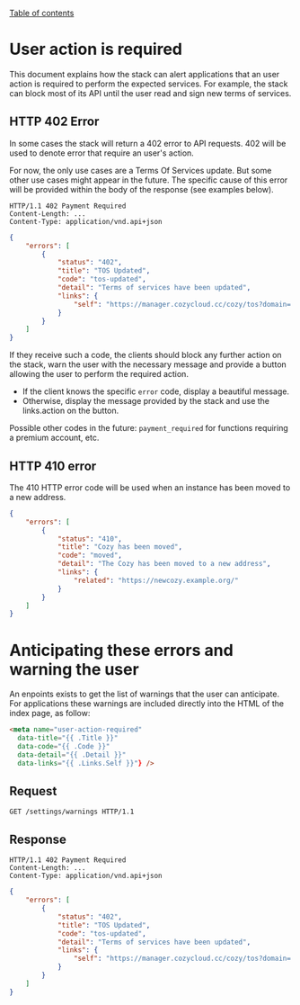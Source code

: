 [Table of contents](README.md#table-of-contents)

# User action is required

This document explains how the stack can alert applications that an user action
is required to perform the expected services. For example, the stack can block
most of its API until the user read and sign new terms of services.

## HTTP 402 Error

In some cases the stack will return a 402 error to API requests. 402 will be
used to denote error that require an user's action.

For now, the only use cases are a Terms Of Services update. But some other use
cases might appear in the future. The specific cause of this error will be
provided within the body of the response (see examples below).

```http
HTTP/1.1 402 Payment Required
Content-Length: ...
Content-Type: application/vnd.api+json
```

```json
{
    "errors": [
        {
            "status": "402",
            "title": "TOS Updated",
            "code": "tos-updated",
            "detail": "Terms of services have been updated",
            "links": {
                "self": "https://manager.cozycloud.cc/cozy/tos?domain=..."
            }
        }
    ]
}
```

If they receive such a code, the clients should block any further action on the
stack, warn the user with the necessary message and provide a button allowing
the user to perform the required action.

-   If the client knows the specific `error` code, display a beautiful message.
-   Otherwise, display the message provided by the stack and use the
    links.action on the button.

Possible other codes in the future: `payment_required` for functions requiring a
premium account, etc.

## HTTP 410 error

The 410 HTTP error code will be used when an instance has been moved to a new
address.

```json
{
    "errors": [
        {
            "status": "410",
            "title": "Cozy has been moved",
            "code": "moved",
            "detail": "The Cozy has been moved to a new address",
            "links": {
                "related": "https://newcozy.example.org/"
            }
        }
    ]
}
```

# Anticipating these errors and warning the user

An enpoints exists to get the list of warnings that the user can anticipate. For
applications these warnings are included directly into the HTML of the index
page, as follow:

```html
<meta name="user-action-required"
  data-title="{{ .Title }}"
  data-code="{{ .Code }}"
  data-detail="{{ .Detail }}"
  data-links="{{ .Links.Self }}"} />
```

## Request

```http
GET /settings/warnings HTTP/1.1
```

## Response

```http
HTTP/1.1 402 Payment Required
Content-Length: ...
Content-Type: application/vnd.api+json
```

```json
{
    "errors": [
        {
            "status": "402",
            "title": "TOS Updated",
            "code": "tos-updated",
            "detail": "Terms of services have been updated",
            "links": {
                "self": "https://manager.cozycloud.cc/cozy/tos?domain=..."
            }
        }
    ]
}
```
